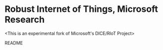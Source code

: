 # Robust Internet of Things, Microsoft Research

<This is an experimental fork of Microsoft's DICE/RIoT Project>

README
